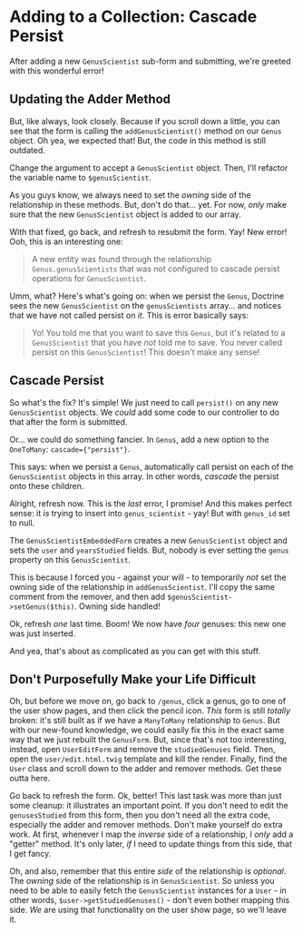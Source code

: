 # Adding to a Collection: Cascade Persist

After adding a new `GenusScientist` sub-form and submitting, we're greeted with
this wonderful error!

## Updating the Adder Method

But, like always, look closely. Because if you scroll down a little, you can see
that the form is calling the `addGenusScientist()` method on our `Genus` object.
Oh yea, we expected that! But, the code in this method is still outdated.

Change the argument to accept a `GenusScientist` object. Then, I'll refactor the variable
name to `$genusScientist`.

As you guys know, we always need to set the *owning* side of the relationship in
these methods. But, don't do that... yet. For now, *only* make sure that the new
`GenusScientist` object is added to our array.

With that fixed, go back, and refresh to resubmit the form. Yay! New error! Ooh,
this is an interesting one:

> A new entity was found through the relationship `Genus.genusScientists` that
> was not configured to cascade persist operations for `GenusScientist`.

Umm, what? Here's what's going on: when we persist the `Genus`, Doctrine sees the
new `GenusScientist` on the `genusScientists` array... and notices that we have
not called persist on *it*. This is error basically says:

> Yo! You told me that you want to save this `Genus`, but it's related to a
> `GenusScientist` that you have *not* told me to save. You never called persist
> on this `GenusScientist`! This doesn't make any sense!

## Cascade Persist

So what's the fix? It's simple! We just need to call `persist()` on any new `GenusScientist`
objects. We *could* add some code to our controller to do that after the form is
submitted.

Or... we could do something fancier. In `Genus`, add a new option to the `OneToMany`:
`cascade={"persist"}`.

This says: when we persist a `Genus`, automatically call persist on each of the
`GenusScientist` objects in this array. In other words, *cascade* the persist onto
these children.

Alright, refresh now. This is the *last* error, I promise! And this makes perfect
sense: it *is* trying to insert into `genus_scientist` - yay! But with `genus_id`
set to null.

The `GenusScientistEmbeddedForm` creates a new `GenusScientist` object and sets
the `user` and `yearsStudied` fields. But, nobody is ever setting the `genus` property
on this `GenusScientist`.

This is because I forced you - against your will - to temporarily *not* set the
owning side of the relationship in `addGenusScientist`. I'll copy the same comment
from the remover, and then add `$genusScientist->setGenus($this)`. Owning side handled!

Ok, refresh *one* last time. Boom! We now have *four* genuses: this new one
was just inserted.

And yea, that's about as complicated as you can get with this stuff.

## Don't Purposefully Make your Life Difficult

Oh, but before we move on, go back to `/genus`, click a genus, go to one of the user
show pages, and then click the pencil icon. *This* form is still *totally* broken:
it's still built as if we have a `ManyToMany` relationship to `Genus`. But with our
new-found knowledge, we could easily fix this in the exact same way that we just
rebuilt the `GenusForm`. But, since that's not too interesting, instead, open
`UserEditForm` and remove the `studiedGenuses` field. Then, open the `user/edit.html.twig`
template and kill the render. Finally, find the `User` class and scroll down to the
adder and remover methods. Get these outta here.

Go back to refresh the form. Ok, better! This last task was more than just some cleanup:
it illustrates an important point. If you don't need to edit the `genusesStudied`
from this form, then you don't need all the extra code, especially the adder and
remover methods. Don't make yourself do extra work. At first, whenever I map the
*inverse* side of a relationship, I *only* add a "getter" method. It's only later,
*if* I need to update things from this side, that I get fancy.

Oh, and also, remember that this entire *side* of the relationship is *optional*. The
*owning* side of the relationship is in `GenusScientist`. So unless you need to be
able to easily fetch the `GenusScientist` instances for a `User` - in other words,
`$user->getStudiedGenuses()` -  don't even bother mapping this side. *We* are using
that functionality on the user show page, so we'll leave it.
